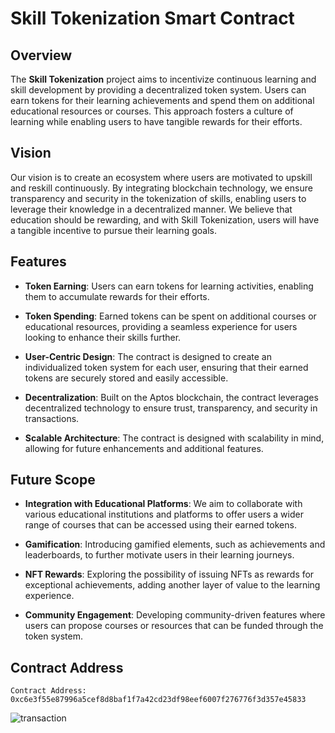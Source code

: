 
# Skill Tokenization Smart Contract

## Overview

The **Skill Tokenization** project aims to incentivize continuous learning and skill development by providing a decentralized token system. Users can earn tokens for their learning achievements and spend them on additional educational resources or courses. This approach fosters a culture of learning while enabling users to have tangible rewards for their efforts.

## Vision

Our vision is to create an ecosystem where users are motivated to upskill and reskill continuously. By integrating blockchain technology, we ensure transparency and security in the tokenization of skills, enabling users to leverage their knowledge in a decentralized manner. We believe that education should be rewarding, and with Skill Tokenization, users will have a tangible incentive to pursue their learning goals.

## Features

- **Token Earning**: Users can earn tokens for learning activities, enabling them to accumulate rewards for their efforts.
  
- **Token Spending**: Earned tokens can be spent on additional courses or educational resources, providing a seamless experience for users looking to enhance their skills further.
  
- **User-Centric Design**: The contract is designed to create an individualized token system for each user, ensuring that their earned tokens are securely stored and easily accessible.
  
- **Decentralization**: Built on the Aptos blockchain, the contract leverages decentralized technology to ensure trust, transparency, and security in transactions.
  
- **Scalable Architecture**: The contract is designed with scalability in mind, allowing for future enhancements and additional features.

## Future Scope

- **Integration with Educational Platforms**: We aim to collaborate with various educational institutions and platforms to offer users a wider range of courses that can be accessed using their earned tokens.
  
- **Gamification**: Introducing gamified elements, such as achievements and leaderboards, to further motivate users in their learning journeys.
  
- **NFT Rewards**: Exploring the possibility of issuing NFTs as rewards for exceptional achievements, adding another layer of value to the learning experience.
  
- **Community Engagement**: Developing community-driven features where users can propose courses or resources that can be funded through the token system.

## Contract Address

```
Contract Address: 0xc6e3f55e87996a5cef8d8baf1f7a42cd23df98eef6007f276776f3d357e45833
```
![transaction](https://github.com/user-attachments/assets/d31319e2-5437-4444-ae19-ea1996f8d15b)




